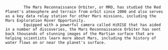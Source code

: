 
            The Mars Reconnaissance Orbiter, or MRO, has studied the Red Planet's atmosphere and terrain from orbit since 2006 and also serves as a key data relay station for other Mars missions, including the Mars Exploration Rover Opportunity.     
            Equipped with a powerful camera called HiRISE that has aided in a number of discoveries, the Mars Reconnaissance Orbiter has sent back thousands of stunning images of the Martian surface that are helping scientists learn more about Mars, including the history of water flows on or near the planet's surface.
        